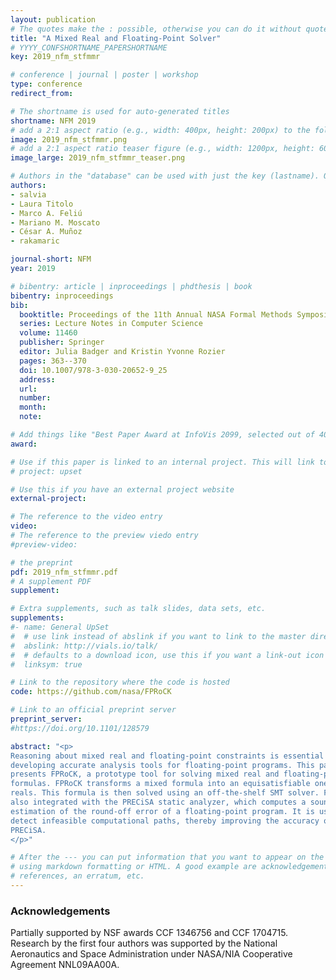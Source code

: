 ```yaml
---
layout: publication
# The quotes make the : possible, otherwise you can do it without quotes
title: "A Mixed Real and Floating-Point Solver"
# YYYY_CONFSHORTNAME_PAPERSHORTNAME
key: 2019_nfm_stfmmr

# conference | journal | poster | workshop
type: conference
redirect_from:

# The shortname is used for auto-generated titles
shortname: NFM 2019
# add a 2:1 aspect ratio (e.g., width: 400px, height: 200px) to the folder /assets/images/papers/
image: 2019_nfm_stfmmr.png
# add a 2:1 aspect ratio teaser figure (e.g., width: 1200px, height: 600px) to the folder /assets/images/papers/
image_large: 2019_nfm_stfmmr_teaser.png

# Authors in the "database" can be used with just the key (lastname). Others can be written properly.
authors:
- salvia
- Laura Titolo
- Marco A. Feliú
- Mariano M. Moscato
- César A. Muñoz
- rakamaric

journal-short: NFM
year: 2019

# bibentry: article | inproceedings | phdthesis | book
bibentry: inproceedings
bib:
  booktitle: Proceedings of the 11th Annual NASA Formal Methods Symposium (NFM)
  series: Lecture Notes in Computer Science
  volume: 11460
  publisher: Springer
  editor: Julia Badger and Kristin Yvonne Rozier
  pages: 363--370
  doi: 10.1007/978-3-030-20652-9_25
  address:
  url:
  number:
  month:
  note:

# Add things like "Best Paper Award at InfoVis 2099, selected out of 4000 submissions"
award:

# Use if this paper is linked to an internal project. This will link to the project site
# project: upset

# Use this if you have an external project website
external-project:

# The reference to the video entry
video:
# The reference to the preview viedo entry
#preview-video:

# the preprint
pdf: 2019_nfm_stfmmr.pdf
# A supplement PDF
supplement: 

# Extra supplements, such as talk slides, data sets, etc.
supplements:
#- name: General UpSet
#  # use link instead of abslink if you want to link to the master directory
#  abslink: http://vials.io/talk/
#  # defaults to a download icon, use this if you want a link-out icon
#  linksym: true

# Link to the repository where the code is hosted
code: https://github.com/nasa/FPRoCK 

# Link to an official preprint server
preprint_server: 
#https://doi.org/10.1101/128579

abstract: "<p>
Reasoning about mixed real and floating-point constraints is essential for
developing accurate analysis tools for floating-point programs. This paper
presents FPRoCK, a prototype tool for solving mixed real and floating-point
formulas. FPRoCK transforms a mixed formula into an equisatisfiable one over the
reals. This formula is then solved using an off-the-shelf SMT solver. FPRoCK is
also integrated with the PRECiSA static analyzer, which computes a sound
estimation of the round-off error of a floating-point program. It is used to
detect infeasible computational paths, thereby improving the accuracy of
PRECiSA.
</p>"

# After the --- you can put information that you want to appear on the website
# using markdown formatting or HTML. A good example are acknowledgements, extra
# references, an erratum, etc.
---
```

### Acknowledgements

Partially supported by NSF awards CCF 1346756 and CCF 1704715.  Research by the
first four authors was supported by the National Aeronautics and Space
Administration under NASA/NIA Cooperative Agreement NNL09AA00A.


